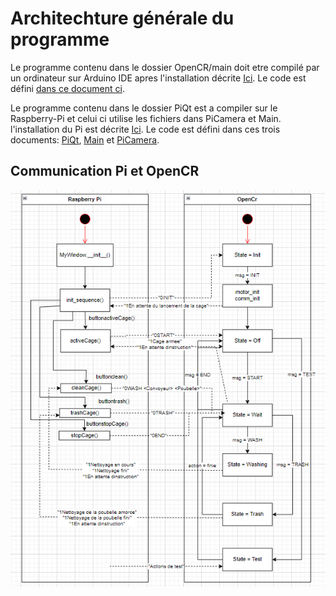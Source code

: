 # Architechture générale du programme

Le programme contenu dans le dossier OpenCR/main doit etre compilé par un ordinateur sur Arduino IDE apres l'installation décrite [Ici](../README.md). Le code est défini [dans ce document ci](OpenCR/main/README.md).

Le programme contenu dans le dossier PiQt est a compiler sur le Raspberry-Pi et celui ci utilise les fichiers dans PiCamera et Main. l'installation du Pi est décrite [Ici](../README.md). Le code est défini dans ces trois documents: [PiQt](PiQt/README.md), [Main](Main/README.md) et [PiCamera](PiCamera/README.md).


## Communication Pi et OpenCR

<img src="../Documentation/Images/flowchartcode.png">

